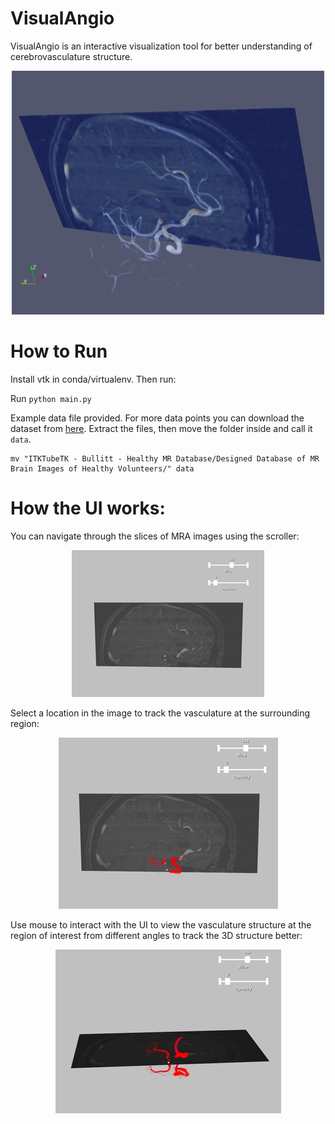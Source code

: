 # VisualAngio

VisualAngio is an interactive visualization tool for better understanding of cerebrovasculature structure.
<p align="center">
  <img src = "/Final%20Report/images/preview.png" width="500px"/>
</p>

# How to Run

Install vtk in conda/virtualenv. Then run:

Run `python main.py`

Example data file provided.
For more data points you can download the dataset from [here](https://public.kitware.com/Wiki/TubeTK/Data). Extract the files, then move the folder inside and call it `data`.

```
mv "ITKTubeTK - Bullitt - Healthy MR Database/Designed Database of MR Brain Images of Healthy Volunteers/" data
```

# How the UI works:

You can navigate through the slices of MRA images using the scroller: 
<p align="center">
  <img src = "/Final%20Report/images/1.png"/>
</p>
  
Select a location in the image to track the vasculature at the surrounding region:
<p align="center">
  <img src = "/Final%20Report/images/2.png"/>
</p>

Use mouse to interact with the UI to view the vasculature structure at the region of interest from different angles to track the 3D structure better: 

<p align="center">
  <img src = "/Final%20Report/images/3.png"/>
</p>
